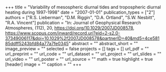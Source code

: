 +++
title = "Variability of mesospheric diurnal tides and tropospheric diurnal heating during 1997-1998"
date = "2007-01-01"
publication_types = ["2"]
authors = ["R.S. Lieberman", "D.M. Riggin", "D.A. Ortland", "S.W. Nesbitt", "R.A. Vincent"]
publication = "In: Journal of Geophysical Research Atmospheres, (112), 20, https://doi.org/10.1029/2007JD008578, https://www.scopus.com/inward/record.uri?eid=2-s2.0-37349006117&doi=10.1029%2f2007JD008578&partnerID=40&md5=4ce58185ddff5243bfd84a77a7fe0345"
abstract = ""
abstract_short = ""
image_preview = ""
selected = false
projects = []
tags = []
url_pdf = ""
url_preprint = ""
url_code = ""
url_dataset = ""
url_project = ""
url_slides = ""
url_video = ""
url_poster = ""
url_source = ""
math = true
highlight = true
[header]
image = ""
caption = ""
+++
